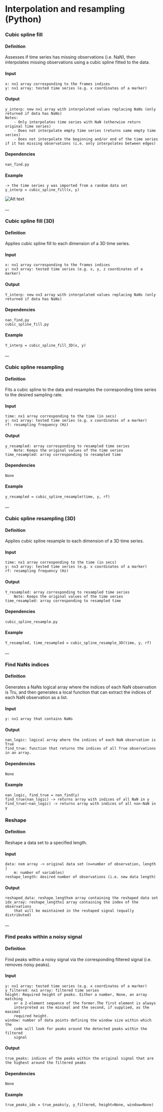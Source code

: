 # Interpolation and resampling (Python)

### Cubic spline fill
#### Definition
Assesses if time series has missing observations (i.e. NaN), then interpolates missing observations using a cubic spline fitted to the data.
#### Input
    x: nx1 array corresponding to the frames indices
    y: nx1 array: tested time series (e.g. x coordinates of a marker)
#### Output
    y_interp: new nx1 array with interpolated values replacing NaNs (only returned if data has NaNs)
    Notes:
        - Only interpolates time series with NaN (otherwise return original time series)
        - Does not interpolate empty time series (returns same empty time series)
        - Does not interpolate the beginning and/or end of the time series if it has missing observations (i.e. only interpolates between edges)
#### Dependencies
    nan_find.py
#### Example
    -> the time series y was imported from a random data set
    y_interp = cubic_spline_fill(x, y)

![Alt text](img/cubic_spline_fill_example.jpg "Cubic spline fill example")

__
### Cubic spline fill (3D)
#### Definition
Applies cubic spline fill to each dimension of a 3D time series.
#### Input
    x: nx1 array corresponding to the frames indices
    y: nx3 array: tested time series (e.g. x, y, z coordinates of a marker)
#### Output
    Y_interp: new nx3 array with interpolated values replacing NaNs (only returned if data has NaNs)
#### Dependencies
    nan_find.py
    cubic_spline_fill.py
#### Example
    Y_interp = cubic_spline_fill_3D(x, y)

__
### Cubic spline resampling
#### Definition
Fits a cubic spline to the data and resamples the corresponding time series to the desired sampling rate.
#### Input
    time: nx1 array corresponding to the time (in secs)
    y: nx1 array: tested time series (e.g. x coordinates of a marker)
    rf: resampling frequency (Hz)
#### Output
    y_resampled: array corresponding to resampled time series
        Note: Keeps the original values of the time series
    time_resampled: array corresponding to resampled time
#### Dependencies
    None
#### Example
    y_resampled = cubic_spline_resample(time, y, rf)

__
### Cubic spline resampling (3D)
#### Definition
Applies cubic spline resample to each dimension of a 3D time series.
#### Input
    time: nx1 array corresponding to the time (in secs)
    y: nx3 array: tested time series (e.g. x coordinates of a marker)
    rf: resampling frequency (Hz)
#### Output
    Y_resampled: array corresponding to resampled time series
        Note: Keeps the original values of the time series
    time_resampled: array corresponding to resampled time
#### Dependencies
    cubic_spline_resample.py
#### Example
    Y_resampled, time_resampled = cubic_spline_resample_3D(time, y, rf)

__
### Find NaNs indices
#### Definition
Generates a NaNs logical array where the indices of each NaN observation is Tru, and then generates a local function that can extract the indices of each NaN observation as a list.
#### Input
    y: nx1 array that contains NaNs
#### Output
    nan_logic: logical array where the indices of each NaN observation is True
    find_true: function that returns the indices of all True observations in an array.
#### Dependencies
    None
#### Example
    nan_logic, find_true = nan_find(y)
    find_true(nan_logic) -> returns array with indices of all NaN in y
    find_true(~nan_logic) -> returns array with indices of all non-NaN in y

### Reshape
#### Definition
Reshape a data set to a specified length.
#### Input
    data: nxm array -> original data set (n=number of observation, length |
        m: number of variables)
    reshape_length: desired number of observations (i.e. new data length)
#### Output
    reshaped_data: reshape_lengthxm array containing the reshaped data set
    idx_array: reshape_lengthx1 array containing the index of the observations
        that will be maintained in the reshaped signal (equally distributed)

__
### Find peaks within a noisy signal
#### Definition
Find peaks within a noisy signal via the corresponding filtered signal (i.e. removes noisy peaks).
#### Input
    y: nx1 array: tested time series (e.g. x coordinates of a marker)
    y_filtered: nx1 array: filtered time series
    height: Required height of peaks. Either a number, None, an array matching
        or a 2-element sequence of the former.The first element is always
        interpreted as the minimal and the second, if supplied, as the maximal
        required height.
    window: number of data points defining the window size within which the
        code will look for peaks around the detected peaks within the filtered
        signal
#### Output
    true_peaks: indices of the peaks within the original signal that are the highest around the filtered peaks
#### Dependencies
    None
#### Example
    true_peaks_idx = true_peaks(y, y_filtered, height=None, window=None)
